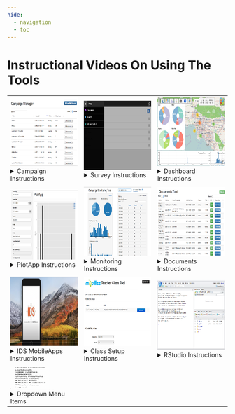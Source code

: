 ```yaml
---
hide:
  - navigation
  - toc
---
```


<style>
  .md-nav--primary .md-nav__link[for=__toc] ~ .md-nav {
    display: none;
  }
.md-sidebar {
    display: none;
}
</style>

# Instructional Videos On Using The Tools

<table>

<tbody>

<tr>

<td><img src = ../img/manager.png width="280" height="158"></img>
<details>
<summary>Campaign Instructions</summary>
<br>
<a href="https://www.youtube.com/watch?v=RLIOoLhakg8&t=4s">Managing Camping Responses</a>
<br>
<a href="https://youtu.be/N6dBQQC0hNQ">Export, Upload, Import</a>
</details></td>

<td><img src = ../img/survey.png width="280" height="158"></img>
<details>
<summary>Survey Instructions</summary>
<br>
<a href="https://youtu.be/98MQnD05aDM">Survey Taking</a>
</details></td>

<td><img src = ../img/dashboard.png width="280" height="158"></img>
<details>
<summary>Dashboard Instructions</summary>
<br>
<a href="https://www.youtube.com/watch?v=d0BDaHKOqOg">Navigating the Dashboard</a>
</details></td>

</tr>

<tr>

<td style="text-align: center;"><strong></strong></td>

<td style="text-align: center;"><strong></strong></td>

<td style="text-align: center;"><strong></strong></td>

</tr>

<tr>
<td><img src = ../img/plotapp.png width="280" height="158"></img>
<details>
<summary>PlotApp Instructions</summary>
<br>
<a href="https://youtu.be/Jks39Gxi6dA">PlotApp</a>
</details></td>

<td><img src = ../img/monitoring.png width="280" height="158"></img>
<details>
<summary>Monitoring Instructions</summary>
<br>
<a href="https://youtu.be/Xg9Fl9arETw">Student Campaign Monitoring Tool</a>
</details></td>

<td><img src = ../img/document.png width="280" height="158"></img>
<details>
<summary>Documents Instructions</summary>
<br>
<a href="">Documents</a>
</details></td>

</tr>

<tr>

<td style="text-align: center;"><strong></strong></td>

<td style="text-align: center;"><strong></strong></td>

<td style="text-align: center;"><strong></strong></td>

</tr>

<td><img src = ../img/MobileApps.png width="280" height="158"></img>
<details>
<summary>IDS MobileApps Instructions</summary>
<br>
<a href="https://youtu.be/GbR22R32mhU">How to Download & Use App</a>
</details></td>

<td><img src = ../img/classsetup.png width="280" height="158"></img>
<details>
<summary>Class Setup Instructions</summary>
<br>
<a href="https://www.youtube.com/watch?v=dtWF291XwzE">Splitting Columns in Excel</a>
<br>
<a href="https://www.youtube.com/watch?v=0M2vG7NYHkQ">Create and Manage a Class</a>
</details></td>

<td><img src = ../img/rstudio.png width="280" height="158"></img>
<details>
<summary>RStudio Instructions</summary>
<br>
<a href="https://youtu.be/vgh7C8U8Ekk">Accessing RStudio</a>
<br>
<a href="https://youtu.be/WkxCfaol3pE">Navigating Rstudio</a>
<br>
<a href="https://youtu.be/N6dBQQC0hNQ">Export, Upload, Import</a>
<br>
<a href="https://youtu.be/v3qPfE4ruQA">Lab 1A</a>
<br>
<a href="https://www.youtube.com/watch?v=N5KpS0MFk7Y">Decluttering Environment</a>
<br>
<a href="https://www.youtube.com/channel/UC2z4JBS8Ql44YQYo41vRmrQ/videos">Unit 2 Lab Tutorial</a>
</details></td>

<tr>

<td style="text-align: center;"><strong></strong></td>

<td style="text-align: center;"><strong></strong></td>

<td style="text-align: center;"><strong></strong></td>

</tr>

<td><img src = ../img/dropdown.png width="89" height="50"></img>
<details>
<summary>Dropdown Menu Items</summary>
<br>
<a href="https://youtu.be/rKZa4MW1dHU">Accessing Curriculum</a>
<br>
<a href="https://www.youtube.com/watch?v=ZzXL3MXRSdY">Screenshot and History Tools</a>
</details></td>

</tbody>

</table>
